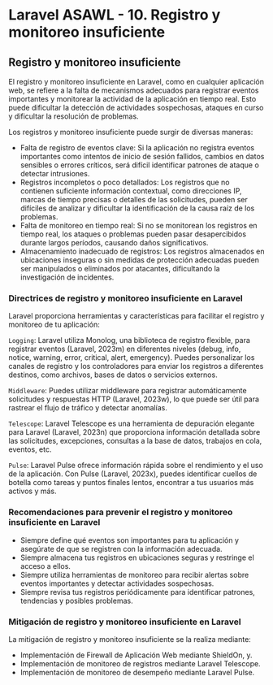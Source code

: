# Laravel ASAWL - 10. Registro y monitoreo insuficiente

## Registro y monitoreo insuficiente

El registro y monitoreo insuficiente en Laravel, como en cualquier aplicación web, se refiere a la falta de mecanismos adecuados para registrar eventos importantes y monitorear la actividad de la aplicación en tiempo real. Esto puede dificultar la detección de actividades sospechosas, ataques en curso y dificultar la resolución de problemas.

Los registros y monitoreo insuficiente puede surgir de diversas maneras:

-	Falta de registro de eventos clave: Si la aplicación no registra eventos importantes como intentos de inicio de sesión fallidos, cambios en datos sensibles o errores críticos, será difícil identificar patrones de ataque o detectar intrusiones.
-	Registros incompletos o poco detallados: Los registros que no contienen suficiente información contextual, como direcciones IP, marcas de tiempo precisas o detalles de las solicitudes, pueden ser difíciles de analizar y dificultar la identificación de la causa raíz de los problemas.
-	Falta de monitoreo en tiempo real: Si no se monitorean los registros en tiempo real, los ataques o problemas pueden pasar desapercibidos durante largos períodos, causando daños significativos.
-	Almacenamiento inadecuado de registros: Los registros almacenados en ubicaciones inseguras o sin medidas de protección adecuadas pueden ser manipulados o eliminados por atacantes, dificultando la investigación de incidentes.

### Directrices de registro y monitoreo insuficiente en Laravel

Laravel proporciona herramientas y características para facilitar el registro y monitoreo de tu aplicación:

`Logging`: Laravel utiliza Monolog, una biblioteca de registro flexible, para registrar eventos (Laravel, 2023m) en diferentes niveles (debug, info, notice, warning, error, critical, alert, emergency). Puedes personalizar los canales de registro y los controladores para enviar los registros a diferentes destinos, como archivos, bases de datos o servicios externos.

`Middleware`: Puedes utilizar middleware para registrar automáticamente solicitudes y respuestas HTTP (Laravel, 2023w), lo que puede ser útil para rastrear el flujo de tráfico y detectar anomalías.

`Telescope`: Laravel Telescope es una herramienta de depuración elegante para Laravel (Laravel, 2023n) que proporciona información detallada sobre las solicitudes, excepciones, consultas a la base de datos, trabajos en cola, eventos, etc.

`Pulse`: Laravel Pulse ofrece información rápida sobre el rendimiento y el uso de la aplicación. Con Pulse (Laravel, 2023x), puedes identificar cuellos de botella como tareas y puntos finales lentos, encontrar a tus usuarios más activos y más.

### Recomendaciones para prevenir el registro y monitoreo insuficiente en Laravel

-	Siempre define qué eventos son importantes para tu aplicación y asegúrate de que se registren con la información adecuada. 
-	Siempre almacena tus registros en ubicaciones seguras y restringe el acceso a ellos.
-	Siempre utiliza herramientas de monitoreo para recibir alertas sobre eventos importantes y detectar actividades sospechosas.
-	Siempre revisa tus registros periódicamente para identificar patrones, tendencias y posibles problemas.

###	Mitigación de registro y monitoreo insuficiente en Laravel

La mitigación de registro y monitoreo insuficiente se la realiza mediante:

-	Implementación de Firewall de Aplicación Web mediante ShieldOn, y.
-	Implementación de monitoreo de registros mediante Laravel Telescope.
-	Implementación de monitoreo de desempeño mediante Laravel Pulse.

